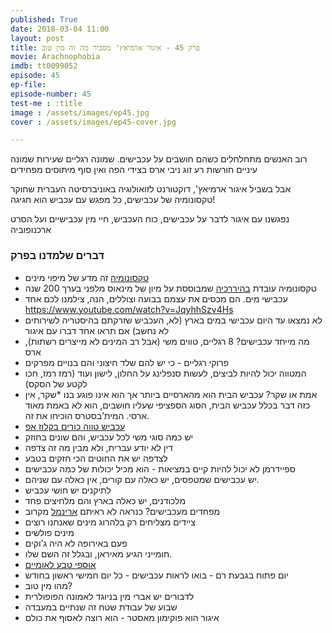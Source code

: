 ```yaml
---
published: True
date: 2018-03-04 11:00
layout: post
title: פרק 45 - איגור ארמיאץ' מסביר מה זה מין טוב 
movie: Arachnophobia
imdb: tt0099052
episode: 45
ep-file: 
episode-number: 45
test-me : :title
image : /assets/images/ep45.jpg
cover : /assets/images/ep45-cover.jpg

---
```


רוב האנשים מתחלחלים כשהם חושבים על עכבישים.
שמונה רגליים שעירות
שמונה עיניים חורשות רע
זוג ניבי ארס בצידי הפה
ואין סוף מיתוסים מפחידים

אבל בשביל איגור ארמיאץ', דוקטורנט לזואולוגיה באוניברסיטה העברית שחוקר טקסונומיה של עכבישים, כל מפגש עם עכביש הוא חגיגה!

נפגשנו עם איגור לדבר על עכבישים, כוח העכביש, חיי מין עכבישיים ועל הסרט ארכנופוביה

### דברים שלמדנו בפרק
* [טקסונומיה](https://he.wikipedia.org/wiki/%D7%98%D7%A7%D7%A1%D7%95%D7%A0%D7%95%D7%9E%D7%99%D7%94)
 זה מדע של מיפוי מינים
* טקסונומיה עובדת 
[בהיררכיה](https://he.wikipedia.org/wiki/%D7%9E%D7%99%D7%95%D7%9F_%D7%A2%D7%95%D7%9C%D7%9D_%D7%94%D7%98%D7%91%D7%A2)
 שמבוססת על מיון של מינאוס מלפני בערך 200 שנה
* עכבישי מים. הם מכסים את עצמם בבועה וצוללים, הנה, צילמנו לכם אחד https://www.youtube.com/watch?v=JqyhhSzv4Hs
* לא נמצאו עד היום עכבישי במים  בארץ (לא, העכביש שזרקתם בהיסטריה לשירותים לא נחשב) אם תראו אחד דברו עם איגור
* מה מייחד עכבישים? 8 רגליים, טווים משי (אבל רב המינים לא מייצרים רשתות), ארס
* פרוקי רגליים - כי יש להם שלד חיצוני והם בנויים מפרקים
* המטווה יכול להיות לביצים, לעשות סנפלינג על החלון, לישון ועוד (רמז רמז, חכו לקטע של הסקס)
* אמת או שקר? עכביש הבית הוא מהארסיים ביותר אך הוא אינו פוגע בנו
*שקר, אין כזה דבר בכלל עכביש הבית, הסוג הספציפי שעליו חושבים, הוא לא באמת מאוד ארסי. המית’בסטרס הוכיחו את זה.
* [עכביש טווה כורים בקלוז אפ](https://www.youtube.com/watch?v=HvcNdInCCr0)
* יש כמה סוגי משי לכל עכביש, והם שונים בחוזק
* דין לא יודע עברית, ולא מבין מה זה צדפה
* לצדפה יש את החוטים הכי חזקים בטבע
* ספיידרמן לא יכול להיות קיים במציאות - הוא מכיל יכולות של כמה עכבישים
* יש עכבישים שמטפסים, יש כאלה עם קורים, אין כאלה עם שניהם.
* לתיקנים יש חושי עכביש
* מלכודנים, יש כאלה בארץ והם מלחיצים פחד
* מפחדים מעכבישים? כנראה לא ראיתם [ארינמל](http://kozmicdreams.com/images2/photography/insects/flying%20insects/ant%20lion%2010-11-10/ant-lion-10-11-10-stack-1-c.jpg) מקרוב
* ציידים מצליחים רק בלהרוג מינים שאנחנו רוצים
* מינים פולשים
* פעם באירופה לא היה ג’וקים
* חומייני הגיע מאיראן, ובגלל זה השם שלו.
* [אוספי טבע לאומיים](http://nnhc.huji.ac.il/)
* יום פתוח בגבעת רם - בואו לראות עכבישים - כל יום חמישי ראשון בחודש
* מהו מין טוב?
* לדבורים יש אברי מין בניוגד לאמונה הפופולרית
* שבוע של עבודת שטח זה שנתיים במעבדה
* איגור הוא פוקימון מאסטר - הוא רוצה לאסוף את כולם